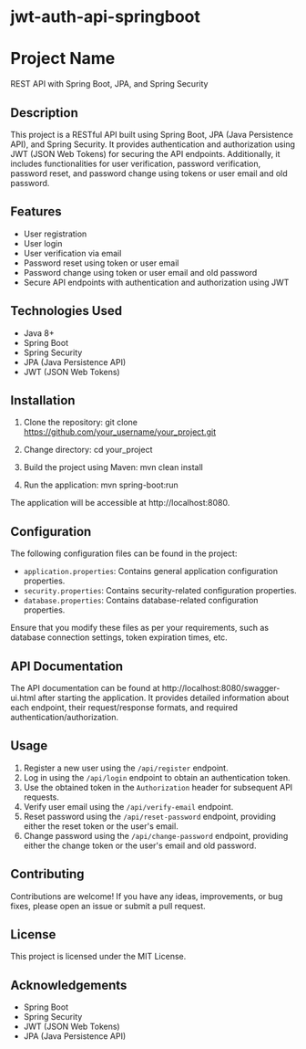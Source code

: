 # jwt-auth-api-springboot

# Project Name
REST API with Spring Boot, JPA, and Spring Security

## Description
This project is a RESTful API built using Spring Boot, JPA (Java Persistence API), and Spring Security. It provides authentication and authorization using JWT (JSON Web Tokens) for securing the API endpoints. Additionally, it includes functionalities for user verification, password verification, password reset, and password change using tokens or user email and old password.

## Features
- User registration
- User login
- User verification via email
- Password reset using token or user email
- Password change using token or user email and old password
- Secure API endpoints with authentication and authorization using JWT

## Technologies Used
- Java 8+
- Spring Boot
- Spring Security
- JPA (Java Persistence API)
- JWT (JSON Web Tokens)

## Installation
1. Clone the repository:
   git clone https://github.com/your_username/your_project.git

2. Change directory:
   cd your_project
  
3. Build the project using Maven:
   mvn clean install
   
4. Run the application:
   mvn spring-boot:run

The application will be accessible at http://localhost:8080.

## Configuration
The following configuration files can be found in the project:
- `application.properties`: Contains general application configuration properties.
- `security.properties`: Contains security-related configuration properties.
- `database.properties`: Contains database-related configuration properties.

Ensure that you modify these files as per your requirements, such as database connection settings, token expiration times, etc.

## API Documentation
The API documentation can be found at http://localhost:8080/swagger-ui.html after starting the application. It provides detailed information about each endpoint, their request/response formats, and required authentication/authorization.

## Usage
1. Register a new user using the `/api/register` endpoint.
2. Log in using the `/api/login` endpoint to obtain an authentication token.
3. Use the obtained token in the `Authorization` header for subsequent API requests.
4. Verify user email using the `/api/verify-email` endpoint.
5. Reset password using the `/api/reset-password` endpoint, providing either the reset token or the user's email.
6. Change password using the `/api/change-password` endpoint, providing either the change token or the user's email and old password.

## Contributing
Contributions are welcome! If you have any ideas, improvements, or bug fixes, please open an issue or submit a pull request.

## License
This project is licensed under the MIT License.

## Acknowledgements
- Spring Boot
- Spring Security
- JWT (JSON Web Tokens)
- JPA (Java Persistence API)


